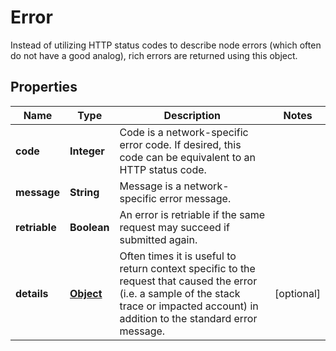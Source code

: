 

# Error

Instead of utilizing HTTP status codes to describe node errors (which often do not have a good analog), rich errors are returned using this object.
## Properties

Name | Type | Description | Notes
------------ | ------------- | ------------- | -------------
**code** | **Integer** | Code is a network-specific error code. If desired, this code can be equivalent to an HTTP status code. | 
**message** | **String** | Message is a network-specific error message. | 
**retriable** | **Boolean** | An error is retriable if the same request may succeed if submitted again. | 
**details** | [**Object**](.md) | Often times it is useful to return context specific to the request that caused the error (i.e. a sample of the stack trace or impacted account) in addition to the standard error message. |  [optional]



